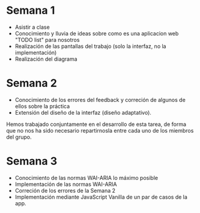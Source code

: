 # Semana 1
- Asistir a clase
- Conocimiento y lluvia de ideas sobre como es una aplicacion web "TODO list" para nosotros
- Realización de las pantallas del trabajo (solo la interfaz, no la implementación)
- Realización del diagrama

# Semana 2
- Conocimiento de los errores del feedback y correción de algunos de ellos sobre la práctica
- Extensión del diseño de la interfaz (diseño adaptativo).

Hemos trabajado conjuntamente en el desarrollo de esta tarea, de forma que no nos ha sido 
necesario repartirnosla entre cada uno de los miembros del grupo.

# Semana 3
- Conocimiento de las normas WAI-ARIA lo máximo posible
- Implementación de las normas WAI-ARIA
- Correción de los errores de la Semana 2
- Implementación mediante JavaScript Vanilla de un par de casos de la app.
